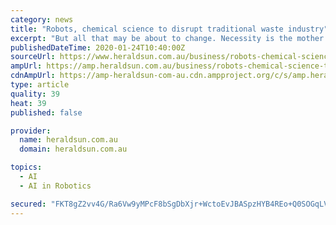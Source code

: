 ```yaml
---
category: news
title: "Robots, chemical science to disrupt traditional waste industry"
excerpt: "But all that may be about to change. Necessity is the mother of invention and around the world, start-ups are turning to chemical science, physics, AI, robotics and computer vision to realise solutions that could forever change the way the world digests waste. In Israel, UBQ sorts, grinds, chops, shreds and then cleans rotting food such as ..."
publishedDateTime: 2020-01-24T10:40:00Z
sourceUrl: https://www.heraldsun.com.au/business/robots-chemical-science-to-disrupt-traditional-waste-industry/news-story/45ec185347328f23e8da9d92402318a0
ampUrl: https://amp.heraldsun.com.au/business/robots-chemical-science-to-disrupt-traditional-waste-industry/news-story/45ec185347328f23e8da9d92402318a0
cdnAmpUrl: https://amp-heraldsun-com-au.cdn.ampproject.org/c/s/amp.heraldsun.com.au/business/robots-chemical-science-to-disrupt-traditional-waste-industry/news-story/45ec185347328f23e8da9d92402318a0
type: article
quality: 39
heat: 39
published: false

provider:
  name: heraldsun.com.au
  domain: heraldsun.com.au

topics:
  - AI
  - AI in Robotics

secured: "FKT8gZ2vv4G/Ra6Vw9yMPcF8bSgDbXjr+WctoEvJBASpzHYB4REo+Q0SOGqLV/WGIvWjr7wEU52TPydTurVblD3J1J/XbQbBxM3P62p/2dtzitpDBnMq61Ijjxt0Ot4fJ3J2Be7JXSO126b+EotDU5brW7wWyDnxge1maG54eKVJdOFFbolEPNErN7Aitn50LZDCGsCDvX8QkQCPCG7a2MIlU7JzBGGc8TkAx1hcm4UUbNFospGnrP8W8EL2ByAG0R2HmLGeV13hh8nSOoB50JAFyk/wz+GYBgkeXkR4djbiGrvCf+wCYWTbp9ExTWadLMX4tNYQ4uBu2h2sunyypqj02mWWwEnjeCbpBQcPblXoPrfo/QlHrE46Hrv9wKDPpkEHRIB5iQv1Eu4wulfJ96mYw8ImXH/1a+W0kMEUnCPp1tm3+bKkoB7ZxfkQn+ktrQifJtnzhC0FepS1V5dOIFUxKU6JXRATuYzFEj9eVWM=;tePCsp1gKoVWALs5rdNaog=="
---
```


